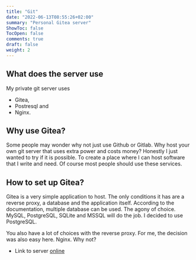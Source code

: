 ```yaml
---
title: "Git"
date: "2022-06-13T08:55:26+02:00"
summary: "Personal Gitea server"
ShowToc: false
TocOpen: false
comments: true
draft: false
weight: 2
---
```


## What does the server use

My private git server uses

+ Gitea,
+ Postresql and
+ Nginx.

## Why use Gitea?

Some people may wonder why not just use Github or Gitlab. Why host your own git server that uses extra power and costs money? Honestly I just wanted to try if it is possible. To create a place where I can host software that I write and need. Of course most people should use these services.

## How to set up Gitea?

Gitea is a very simple application to host. The only conditions it has are a reverse proxy, a database and the application itself. According to the documentation, multiple database can be used. The agony of choice. MySQL, PostgreSQL, SQLite and MSSQL will do the job. I decided to use PostgreSQL.

You also have a lot of choices with the reverse proxy. For me, the decision was also easy here. Nginx. Why not?

+ Link to server [online](https://git.mjindra.eu)
